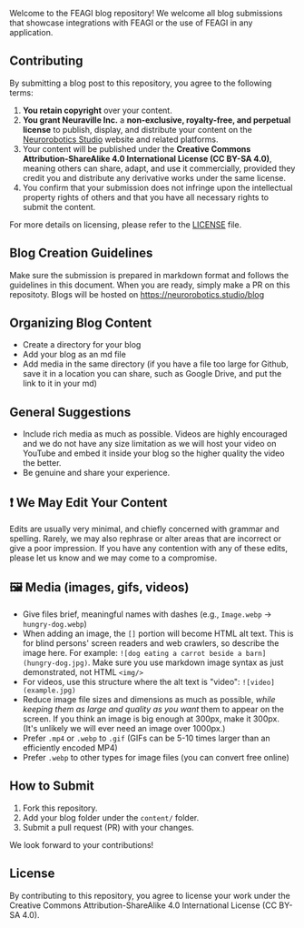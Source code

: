 Welcome to the FEAGI blog repository! We welcome all blog submissions that showcase integrations with FEAGI or the use of FEAGI in any application. 

## Contributing

By submitting a blog post to this repository, you agree to the following terms:

1. **You retain copyright** over your content.
2. **You grant Neuraville Inc.** a **non-exclusive, royalty-free, and perpetual license** to publish, display, and distribute your content on the [Neurorobotics Studio](https://neurorobotics.studio/blog) website and related platforms.
3. Your content will be published under the **Creative Commons Attribution-ShareAlike 4.0 International License (CC BY-SA 4.0)**, meaning others can share, adapt, and use it commercially, provided they credit you and distribute any derivative works under the same license.
4. You confirm that your submission does not infringe upon the intellectual property rights of others and that you have all necessary rights to submit the content.

For more details on licensing, please refer to the [LICENSE](LICENSE) file.

## Blog Creation Guidelines

Make sure the submission is prepared in markdown format and follows the guidelines in this document. When you are ready, simply make a PR on this repositoty. Blogs will be hosted on https://neurorobotics.studio/blog

## Organizing Blog Content
- Create a directory for your blog
- Add your blog as an md file
- Add media in the same directory (if you have a file too large for Github, save it in a location you can share, such as Google Drive, and put the link to it in your md)

## General Suggestions

- Include rich media as much as possible. Videos are highly encouraged and we do not have any size limitation as we will host your video on YouTube and embed it inside your blog so the higher quality the video the better.
- Be genuine and share your experience.

## ❗ We May Edit Your Content

Edits are usually very minimal, and chiefly concerned with grammar and spelling. Rarely, we may also rephrase or alter areas that are incorrect or give a poor impression. If you have any contention with any of these edits, please let us know and we may come to a compromise.

## 🖼️ Media (images, gifs, videos)
- Give files brief, meaningful names with dashes (e.g., `Image.webp` -> `hungry-dog.webp`)
- When adding an image, the `[]` portion will become HTML alt text. This is for blind persons' screen readers and web crawlers, so describe the image here. For example: `![dog eating a carrot beside a barn](hungry-dog.jpg)`. Make sure you use markdown image syntax as just demonstrated, not HTML `<img/>`
- For videos, use this structure where the alt text is "video": `![video](example.jpg)`
- Reduce image file sizes and dimensions as much as possible, *while keeping them as large and quality as you want* them to appear on the screen. If you think an image is big enough at 300px, make it 300px. (It's unlikely we will ever need an image over 1000px.)
- Prefer `.mp4` or `.webp` to `.gif` (GIFs can be 5-10 times larger than an efficiently encoded MP4)
- Prefer `.webp` to other types for image files (you can convert free online)


## How to Submit

1. Fork this repository.
2. Add your blog folder under the `content/` folder.
3. Submit a pull request (PR) with your changes.

We look forward to your contributions!

## License
By contributing to this repository, you agree to license your work under the Creative Commons Attribution-ShareAlike 4.0 International License (CC BY-SA 4.0).
